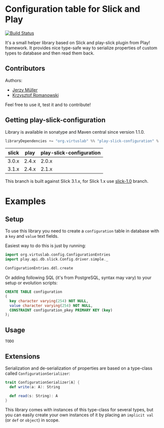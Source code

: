 Configuration table for Slick and Play
======================================

[![Build Status](https://travis-ci.org/VirtusLab/play-slick-configuration.svg?branch=master)](https://travis-ci.org/VirtusLab/play-slick-configuration)

It's a small helper library based on Slick and play-slick plugin from Play! framework. It provides nice type-safe way to serialize properties of custom types to database and then read them back.

Contributors
------------
Authors:
* [Jerzy Müller](https://github.com/Kwestor)
* [Krzysztof Romanowski](https://github.com/romanowski)

Feel free to use it, test it and to contribute!

Getting play-slick-configuration
--------------------------------

Library is available in sonatype and Maven central since version 1.1.0.

```scala
libraryDependencies += "org.virtuslab" %% "play-slick-configuration" % "2.1.0"
```


| slick | play | play-slick-configuration |
| ------ | ----- | ------|
| 3.0.x | 2.4.x | 2.0.x |
| 3.1.x | 2.4.x | 2.1.x |


This branch is built against Slick 3.1.x, for Slick 1.x use [slick-1.0](https://github.com/Kwestor/play-slick-configuration/tree/slick-1.0) branch.

Examples
========

Setup
-----

To use this library you need to create a `configuration` table in database with a `key` and `value` text fields.

Easiest way to do this is just by running:

```scala
import org.virtuslab.config.ConfigurationEntries
import play.api.db.slick.Config.driver.simple._

ConfigurationEntries.ddl.create
```

Or adding following SQL (it's from PostgreSQL, syntax may vary) to your setup or evolution scripts:

```sql
CREATE TABLE configuration
(
  key character varying(254) NOT NULL,
  value character varying(254) NOT NULL,
  CONSTRAINT configuration_pkey PRIMARY KEY (key)
);
```

Usage
-----

`TODO`

Extensions
----------

Serialization and de-serialization of properties are based on a type-class called `ConfigurationSerializer`:

```scala
trait ConfigurationSerializer[A] {
  def write(a: A): String

  def read(s: String): A
}
```

This library comes with instances of this type-class for several types, but you can easily create your own instances of it by placing an `implicit val` (or `def` or `object`) in scope.
